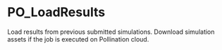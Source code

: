 # PO\_LoadResults

Load results from previous submitted simulations. Download simulation assets if the job is executed on Pollination cloud.

